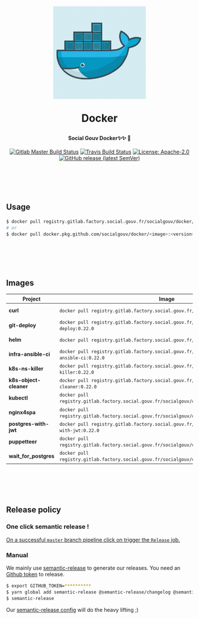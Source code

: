 <h1 align="center">
  <img src="https://github.com/SocialGouv/docker/raw/master/.github/docker.gif" width="250"/>
  <p align="center">Docker</p>
  <p align="center" style="font-size: 0.5em">Social Gouv Docker✨✨ 🐋</p>
</h1>

<p align="center">
  <a href="https://gitlab.factory.social.gouv.fr/SocialGouv/docker/pipelines"><img src="https://gitlab.factory.social.gouv.fr/SocialGouv/docker/badges/master/pipeline.svg" alt="Gitlab Master Build Status"></a>
  <a href="https://travis-ci.com/SocialGouv/docker"><img src="https://travis-ci.com/SocialGouv/docker.svg?branch=master" alt="Travis Build Status"></a>
  <a href="https://opensource.org/licenses/Apache-2.0"><img src="https://img.shields.io/badge/License-Apache--2.0-yellow.svg" alt="License: Apache-2.0"></a>
  <a href="https://github.com/SocialGouv/docker/releases "><img alt="GitHub release (latest SemVer)" src="https://img.shields.io/github/v/release/SocialGouv/docker?sort=semver"></a>
</p>

<br>
<br>
<br>
<br>

## Usage

```sh
$ docker pull registry.gitlab.factory.social.gouv.fr/socialgouv/docker/<image>:<version>
# or
$ docker pull docker.pkg.github.com/socialgouv/docker/<image>:<version>
```

<br>
<br>
<br>
<br>

## Images

| Project                | Image                                                                                            | Links                                                                                       |
| ---------------------- | ------------------------------------------------------------------------------------------------ | ------------------------------------------------------------------------------------------- |
| **curl**               | `docker pull registry.gitlab.factory.social.gouv.fr/socialgouv/docker/curl:0.22.0`               | [![README](https://img.shields.io/badge/README--green.svg)](./curl/README.md)               |
| **git-deploy**         | `docker pull registry.gitlab.factory.social.gouv.fr/socialgouv/docker/git-deploy:0.22.0`         | [![README](https://img.shields.io/badge/README--green.svg)](./git-deploy/README.md)         |
| **helm**               | `docker pull registry.gitlab.factory.social.gouv.fr/socialgouv/docker/helm:0.22.0`               | [![README](https://img.shields.io/badge/README--green.svg)](./helm/README.md)               |
| **infra-ansible-ci**   | `docker pull registry.gitlab.factory.social.gouv.fr/socialgouv/docker/infra-ansible-ci:0.22.0`   | [![README](https://img.shields.io/badge/README--green.svg)](./infra-ansible-ci/README.md)   |
| **k8s-ns-killer**      | `docker pull registry.gitlab.factory.social.gouv.fr/socialgouv/docker/k8s-ns-killer:0.22.0`      | [![README](https://img.shields.io/badge/README--green.svg)](./k8s-ns-killer/README.md)      |
| **k8s-object-cleaner** | `docker pull registry.gitlab.factory.social.gouv.fr/socialgouv/docker/k8s-object-cleaner:0.22.0` | [![README](https://img.shields.io/badge/README--green.svg)](./k8s-object-cleaner/README.md) |
| **kubectl**            | `docker pull registry.gitlab.factory.social.gouv.fr/socialgouv/docker/kubectl:0.22.0`            | [![README](https://img.shields.io/badge/README--green.svg)](./kubectl/README.md)            |
| **nginx4spa**          | `docker pull registry.gitlab.factory.social.gouv.fr/socialgouv/docker/nginx4spa:0.22.0`          | [![README](https://img.shields.io/badge/README--green.svg)](./nginx4spa/README.md)          |
| **postgres-with-jwt**  | `docker pull registry.gitlab.factory.social.gouv.fr/socialgouv/docker/postgres-with-jwt:0.22.0`  | [![README](https://img.shields.io/badge/README--green.svg)](./postgres-with-jwt/README.md)  |
| **puppetteer**         | `docker pull registry.gitlab.factory.social.gouv.fr/socialgouv/docker/puppetteer:0.22.0`         | [![README](https://img.shields.io/badge/README--green.svg)](./puppetteer/README.md)         |
| **wait_for_postgres**  | `docker pull registry.gitlab.factory.social.gouv.fr/socialgouv/docker/wait_for_postgres:0.22.0`  | [![README](https://img.shields.io/badge/README--green.svg)](./wait_for_postgres/README.md)  |

<br>
<br>
<br>
<br>

## Release policy

### One click semantic release !

[On a successful `master` branch pipeline click on trigger the `Release` job.](https://gitlab.factory.social.gouv.fr/SocialGouv/docker/pipelines)

### Manual

We mainly use [semantic-release](https://github.com/semantic-release/semantic-release) to generate our releases.
You need an [Github token](https://github.com/settings/tokens/new) to release.

```sh
$ export GITHUB_TOKEN=**********
$ yarn global add semantic-release @semantic-release/changelog @semantic-release/git
$ semantic-release
```

Our [semantic-release config](./.releaserc.yml) will do the heavy lifting ;)
